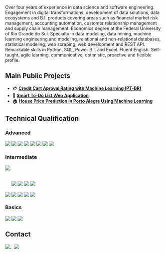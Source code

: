 Over four years of experience in data science and software engineering. Engagement in digital transformations, development of data solutions, data ecosystems and B.I. products covering areas such as financial market risk management, accounting automation, customer relationship management and supply chain management. Economics degree at the Federal University of Rio Grande do Sul. Specialty in data modeling, data mining, machine learning engineering and modeling, relational and non-relational databases, statistical modeling, web scraping, web development and REST API. Remarkable skills in Python, SQL, Power B.I. and Excel. Fluent English. Self-taught, agile learning, communicative, optimistic, proactive and flexible profile.

## Main Public Projects

* 💳 **[Credit Cart Aproval Rating with Machine Learning (PT-BR)](https://github.com/dougpcorrea/data_science/tree/main/1.%20Credit%20card%20aproval%20rating)** 
* 📝 **[Smart To-Do List Web Application](https://github.com/dougpcorrea/software_engineering/tree/main/1.%20Smart%20to%20do%20list)** 
* 🏠 **[House Price Prediction in Porto Alegre Using Machine Learning](https://github.com/dougpcorrea/data_science/tree/main/1.%20Credit%20card%20aproval%20rating)** 

## Technical Qualification

### Advanced

[<img src="https://img.shields.io/badge/Python-3776AB?style=for-the-badge&logo=python&logoColor=white">]()
[<img src="https://img.shields.io/badge/power_bi-F2C811?style=for-the-badge&logo=powerbi&logoColor=black">]()
[<img src="https://img.shields.io/badge/Microsoft_Excel-217346?style=for-the-badge&logo=microsoft-excel&logoColor=white">]()
[<img src="https://img.shields.io/badge/typescript-%23007ACC.svg?style=for-the-badge&logo=typescript&logoColor=white">]()
[<img src="https://img.shields.io/badge/javascript-%23323330.svg?style=for-the-badge&logo=javascript&logoColor=%23F7DF1E">]()
[<img src="https://img.shields.io/badge/html5-%23E34F26.svg?style=for-the-badge&logo=html5&logoColor=white">]()
[<img src="https://img.shields.io/badge/css3-%231572B6.svg?style=for-the-badge&logo=css3&logoColor=white">]()
[<img src="https://img.shields.io/badge/mysql-%2300f.svg?style=for-the-badge&logo=mysql&logoColor=white">]()
  
### Intermediate

[<img style="margin-bottom: 50px" src="https://img.shields.io/badge/AWS-%23FF9900.svg?style=for-the-badge&logo=amazon-aws&logoColor=white">]()
[<img src="https://img.shields.io/badge/django-%23092E20.svg?style=for-the-badge&logo=django&logoColor=white">]()
[<img src="https://img.shields.io/badge/angular-%23DD0031.svg?style=for-the-badge&logo=angular&logoColor=white">]()
[<img src="https://img.shields.io/badge/Apache%20Airflow-017CEE?style=for-the-badge&logo=Apache%20Airflow&logoColor=white">]()
[<img src="https://img.shields.io/badge/php-%23777BB4.svg?style=for-the-badge&logo=php&logoColor=white">]()

[<img align="center" src="https://img.shields.io/badge/docker-%230db7ed.svg?style=for-the-badge&logo=docker&logoColor=white">]()
[<img align="center" src="https://img.shields.io/badge/git-%23F05033.svg?style=for-the-badge&logo=git&logoColor=white">]()
[<img align="center" src="https://img.shields.io/badge/laravel-%23FF2D20.svg?style=for-the-badge&logo=laravel&logoColor=white">]()
[<img align="center" src="https://img.shields.io/badge/Linux-FCC624?style=for-the-badge&logo=linux&logoColor=black">]()
[<img align="center" src="https://img.shields.io/badge/Microsoft%20SQL%20Server-CC2927?style=for-the-badge&logo=microsoft%20sql%20server&logoColor=white">]()


### Basics

[<img align="center" src="https://img.shields.io/badge/kubernetes-%23326ce5.svg?style=for-the-badge&logo=kubernetes&logoColor=white">]()
[<img align="center" src="https://img.shields.io/badge/postgres-%23316192.svg?style=for-the-badge&logo=postgresql&logoColor=white">]()
[<img align="center" src="https://img.shields.io/badge/-selenium-%43B02A?style=for-the-badge&logo=selenium&logoColor=white">]()


## Contact
<div style="display: inline-block">
  <a href="https://wa.me/5551984925343">
    <img align="center" src="https://img.shields.io/badge/WhatsApp-25D366?style=for-the-badge&logo=whatsapp&logoColor=white">
  </a>
  &nbsp;
  <a href="https://www.linkedin.com/in/dougpcorrea/">
    <img align="center"src="https://upload.wikimedia.org/wikipedia/commons/thumb/f/f8/LinkedIn_icon_circle.svg/800px-LinkedIn_icon_circle.svg.png">
  </a>
</div>
